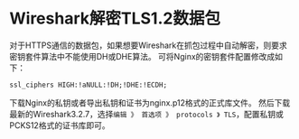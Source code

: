 # Wireshark解密TLS1.2数据包

对于HTTPS通信的数据包，如果想要Wireshark在抓包过程中自动解密，则要求密钥套件算法中不能使用DH或DHE算法。 可将Nginx的密钥套件配置修改成如下：

```nginx
ssl_ciphers HIGH:!aNULL:!DH;!DHE:!ECDH;
```

下载Nginx的私钥或者导出私钥和证书为nginx.p12格式的正式库文件。 然后下载最新的Wireshark3.2.7，选择`编辑 》 首选项 》 protocols 》 TLS`，配置私钥或PCKS12格式的证书库即可。

